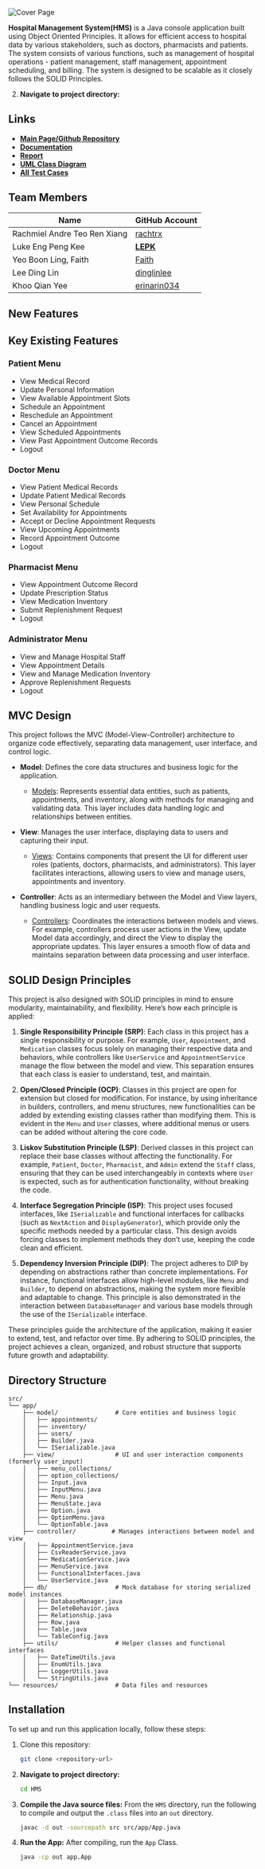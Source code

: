 ![Cover Page](./img/HMSCover.jpg)

**Hospital Management System(HMS)** is a Java console application built using Object Oriented Principles. It allows for efficient access to hospital data by various stakeholders, such as doctors, pharmacists and patients. The system consists of various functions, such as management of hospital operations - patient management, staff management, appointment scheduling, and billing. The system is designed to be scalable as it closely follows the SOLID Principles.

2. **Navigate to project directory:**
## Links
- **[Main Page/Github Repository](https://github.com/rachtrx/HMS)**
- **[Documentation](https://example.com/documentation)**
- **[Report](https://example.com/report)**
- **[UML Class Diagram](https://example.com/report)**
- **[All Test Cases](https://example.com/report)**

## Team Members

| Name                          | GitHub Account                                       |
|-------------------------------|------------------------------------------------------|
| Rachmiel Andre Teo Ren Xiang  | [rachtrx](https://github.com/rachtrx)                |            
| Luke Eng Peng Kee             | [__LEPK__](https://github.com/LEPK02)               |
| Yeo Boon Ling, Faith          | [Faith](https://github.com/Faith-Yeo)                | 
| Lee Ding Lin                  | [dinglinlee](https://github.com/dinglinlee)          | 
| Khoo Qian Yee                 | [erinarin034](https://github.com/erinarin034)        |

## New Features

## Key Existing Features

### Patient Menu
- View Medical Record
- Update Personal Information
- View Available Appointment Slots
- Schedule an Appointment
- Reschedule an Appointment
- Cancel an Appointment
- View Scheduled Appointments
- View Past Appointment Outcome Records
- Logout

### Doctor Menu
- View Patient Medical Records
- Update Patient Medical Records
- View Personal Schedule
- Set Availability for Appointments
- Accept or Decline Appointment Requests
- View Upcoming Appointments
- Record Appointment Outcome
- Logout

### Pharmacist Menu
- View Appointment Outcome Record
- Update Prescription Status
- View Medication Inventory
- Submit Replenishment Request
- Logout

### Administrator Menu
- View and Manage Hospital Staff
- View Appointment Details
- View and Manage Medication Inventory
- Approve Replenishment Requests
- Logout

## MVC Design

This project follows the MVC (Model-View-Controller) architecture to organize code effectively, separating data management, user interface, and control logic.

- **Model**: Defines the core data structures and business logic for the application.
  - [Models](./src/app/model/): Represents essential data entities, such as patients, appointments, and inventory, along with methods for managing and validating data. This layer includes data handling logic and relationships between entities.
  
- **View**: Manages the user interface, displaying data to users and capturing their input.
  - [Views](./src/app/view/): Contains components that present the UI for different user roles (patients, doctors, pharmacists, and administrators). This layer facilitates interactions, allowing users to view and manage users, appointments and inventory.
  
- **Controller**: Acts as an intermediary between the Model and View layers, handling business logic and user requests.
  - [Controllers](./src/app/controller/): Coordinates the interactions between models and views. For example, controllers process user actions in the View, update Model data accordingly, and direct the View to display the appropriate updates. This layer ensures a smooth flow of data and maintains separation between data processing and user interface.

## SOLID Design Principles

This project is also designed with SOLID principles in mind to ensure modularity, maintainability, and flexibility. Here’s how each principle is applied:

1. **Single Responsibility Principle (SRP)**: Each class in this project has a single responsibility or purpose. For example, `User`, `Appointment`, and `Medication` classes focus solely on managing their respective data and behaviors, while controllers like `UserService` and `AppointmentService` manage the flow between the model and view. This separation ensures that each class is easier to understand, test, and maintain.

2. **Open/Closed Principle (OCP)**: Classes in this project are open for extension but closed for modification. For instance, by using inheritance in builders, controllers, and menu structures, new functionalities can be added by extending existing classes rather than modifying them. This is evident in the `Menu` and `User` classes, where additional menus or users can be added without altering the core code.

3. **Liskov Substitution Principle (LSP)**: Derived classes in this project can replace their base classes without affecting the functionality. For example, `Patient`, `Doctor`, `Pharmacist`, and `Admin` extend the `Staff` class, ensuring that they can be used interchangeably in contexts where `User` is expected, such as for authentication functionality, without breaking the code.

4. **Interface Segregation Principle (ISP)**: This project uses focused interfaces, like `ISerializable` and functional interfaces for callbacks (such as `NextAction` and `DisplayGenerator`), which provide only the specific methods needed by a particular class. This design avoids forcing classes to implement methods they don’t use, keeping the code clean and efficient.

5. **Dependency Inversion Principle (DIP)**: The project adheres to DIP by depending on abstractions rather than concrete implementations. For instance, functional interfaces allow high-level modules, like `Menu` and `Builder`, to depend on abstractions, making the system more flexible and adaptable to change. This principle is also demonstrated in the interaction between `DatabaseManager` and various base models through the use of the `ISerializable` interface.

These principles guide the architecture of the application, making it easier to extend, test, and refactor over time. By adhering to SOLID principles, the project achieves a clean, organized, and robust structure that supports future growth and adaptability.

## Directory Structure
```plaintext
src/
└── app/
    ├── model/                # Core entities and business logic
    │   ├── appointments/
    │   ├── inventory/
    │   ├── users/
    │   ├── Builder.java
    │   └── ISerializable.java
    ├── view/                 # UI and user interaction components (formerly user_input)
    │   ├── menu_collections/
    │   ├── option_collections/
    │   ├── Input.java
    │   ├── InputMenu.java
    │   ├── Menu.java
    │   ├── MenuState.java
    │   ├── Option.java
    │   ├── OptionMenu.java
    │   └── OptionTable.java
    ├── controller/          # Manages interactions between model and view
    │   ├── AppointmentService.java
    │   ├── CsvReaderService.java
    │   ├── MedicationService.java
    │   ├── MenuService.java
    │   ├── FunctionalInterfaces.java
    │   └── UserService.java
    ├── db/                   # Mock database for storing serialized model instances
    │   ├── DatabaseManager.java
    │   ├── DeleteBehavior.java
    │   ├── Relationship.java
    │   ├── Row.java
    │   ├── Table.java
    │   └── TableConfig.java
    ├── utils/                # Helper classes and functional interfaces
    │   ├── DateTimeUtils.java
    │   ├── EnumUtils.java
    │   ├── LoggerUtils.java
    │   └── StringUtils.java
└── resources/                # Data files and resources
```

## Installation
To set up and run this application locally, follow these steps:
1. Clone this repository:
   ```bash
   git clone <repository-url>

2. **Navigate to project directory:**
    ```bash
    cd HMS
    ```

3. **Compile the Java source files:**
    From the `HMS` directory, run the following to compile and output the `.class` files into an `out` directory.
    ```bash
    javac -d out -sourcepath src src/app/App.java
    ```

4. **Run the App:**
    After compiling, run the `App` Class.
    ```bash
    java -cp out app.App
    ```